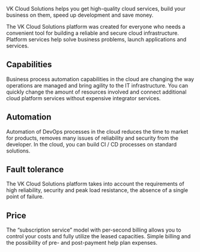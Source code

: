 VK Cloud Solutions helps you get high-quality cloud services, build your business on them, speed up development and save money.

The VK Cloud Solutions platform was created for everyone who needs a convenient tool for building a reliable and secure cloud infrastructure. Platform services help solve business problems, launch applications and services.

## Capabilities

Business process automation capabilities in the cloud are changing the way operations are managed and bring agility to the IT infrastructure. You can quickly change the amount of resources involved and connect additional cloud platform services without expensive integrator services.

## Automation

Automation of DevOps processes in the cloud reduces the time to market for products, removes many issues of reliability and security from the developer. In the cloud, you can build CI / CD processes on standard solutions.

## Fault tolerance

The VK Cloud Solutions platform takes into account the requirements of high reliability, security and peak load resistance, the absence of a single point of failure.

## Price

The “subscription service” model with per-second billing allows you to control your costs and fully utilize the leased capacities. Simple billing and the possibility of pre- and post-payment help plan expenses.
